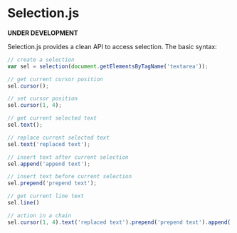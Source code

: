 # Selection.js

**UNDER DEVELOPMENT**

Selection.js provides a clean API to access selection. The basic syntax:

```javascript
// create a selection
var sel = selection(document.getElementsByTagName('textarea'));

// get current cursor position
sel.cursor();

// set cursor position
sel.cursor(1, 4);

// get current selected text
sel.text();

// replace current selected text
sel.text('replaced text');

// insert text after current selection
sel.append('append text');

// insert text before current selection
sel.prepend('prepend text');

// get current line text
sel.line()

// action in a chain
sel.cursor(1, 4).text('replaced text').prepend('prepend text').append('append text');
```
